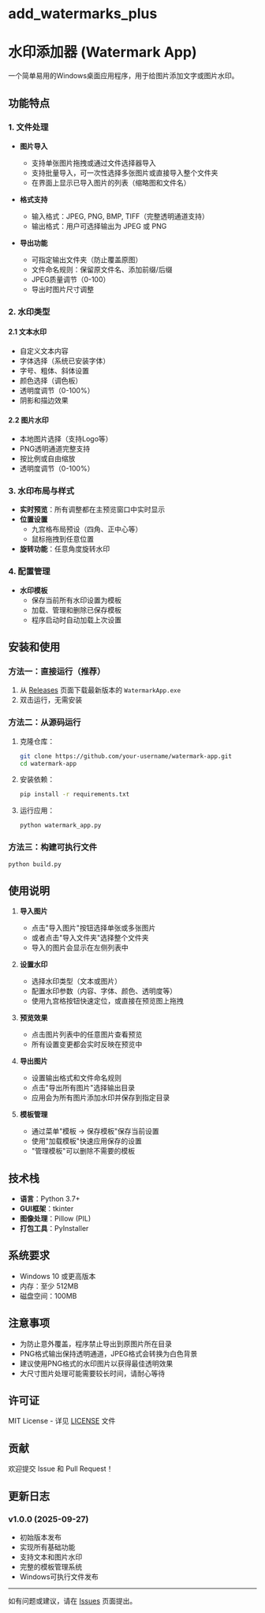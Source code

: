 # add_watermarks_plus

# 水印添加器 (Watermark App)

一个简单易用的Windows桌面应用程序，用于给图片添加文字或图片水印。

## 功能特点

### 1. 文件处理
- **图片导入**
  - 支持单张图片拖拽或通过文件选择器导入
  - 支持批量导入，可一次性选择多张图片或直接导入整个文件夹
  - 在界面上显示已导入图片的列表（缩略图和文件名）

- **格式支持**
  - 输入格式：JPEG, PNG, BMP, TIFF（完整透明通道支持）
  - 输出格式：用户可选择输出为 JPEG 或 PNG

- **导出功能**
  - 可指定输出文件夹（防止覆盖原图）
  - 文件命名规则：保留原文件名、添加前缀/后缀
  - JPEG质量调节（0-100）
  - 导出时图片尺寸调整

### 2. 水印类型

#### 2.1 文本水印
- 自定义文本内容
- 字体选择（系统已安装字体）
- 字号、粗体、斜体设置
- 颜色选择（调色板）
- 透明度调节（0-100%）
- 阴影和描边效果

#### 2.2 图片水印
- 本地图片选择（支持Logo等）
- PNG透明通道完整支持
- 按比例或自由缩放
- 透明度调节（0-100%）

### 3. 水印布局与样式

- **实时预览**：所有调整都在主预览窗口中实时显示
- **位置设置**
  - 九宫格布局预设（四角、正中心等）
  - 鼠标拖拽到任意位置
- **旋转功能**：任意角度旋转水印

### 4. 配置管理

- **水印模板**
  - 保存当前所有水印设置为模板
  - 加载、管理和删除已保存模板
  - 程序启动时自动加载上次设置

## 安装和使用

### 方法一：直接运行（推荐）
1. 从 [Releases](../../releases) 页面下载最新版本的 `WatermarkApp.exe`
2. 双击运行，无需安装

### 方法二：从源码运行
1. 克隆仓库：
   ```bash
   git clone https://github.com/your-username/watermark-app.git
   cd watermark-app
   ```

2. 安装依赖：
   ```bash
   pip install -r requirements.txt
   ```

3. 运行应用：
   ```bash
   python watermark_app.py
   ```

### 方法三：构建可执行文件
```bash
python build.py
```

## 使用说明

1. **导入图片**
   - 点击"导入图片"按钮选择单张或多张图片
   - 或者点击"导入文件夹"选择整个文件夹
   - 导入的图片会显示在左侧列表中

2. **设置水印**
   - 选择水印类型（文本或图片）
   - 配置水印参数（内容、字体、颜色、透明度等）
   - 使用九宫格按钮快速定位，或直接在预览图上拖拽

3. **预览效果**
   - 点击图片列表中的任意图片查看预览
   - 所有设置变更都会实时反映在预览中

4. **导出图片**
   - 设置输出格式和文件命名规则
   - 点击"导出所有图片"选择输出目录
   - 应用会为所有图片添加水印并保存到指定目录

5. **模板管理**
   - 通过菜单"模板 → 保存模板"保存当前设置
   - 使用"加载模板"快速应用保存的设置
   - "管理模板"可以删除不需要的模板

## 技术栈

- **语言**：Python 3.7+
- **GUI框架**：tkinter
- **图像处理**：Pillow (PIL)
- **打包工具**：PyInstaller

## 系统要求

- Windows 10 或更高版本
- 内存：至少 512MB
- 磁盘空间：100MB

## 注意事项

- 为防止意外覆盖，程序禁止导出到原图片所在目录
- PNG格式输出保持透明通道，JPEG格式会转换为白色背景
- 建议使用PNG格式的水印图片以获得最佳透明效果
- 大尺寸图片处理可能需要较长时间，请耐心等待

## 许可证

MIT License - 详见 [LICENSE](LICENSE) 文件

## 贡献

欢迎提交 Issue 和 Pull Request！

## 更新日志

### v1.0.0 (2025-09-27)
- 初始版本发布
- 实现所有基础功能
- 支持文本和图片水印
- 完整的模板管理系统
- Windows可执行文件发布

---

如有问题或建议，请在 [Issues](../../issues) 页面提出。
